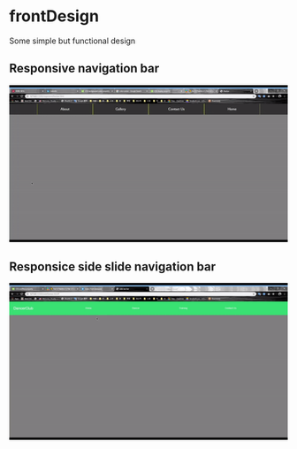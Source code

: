# frontDesign
Some simple but functional design
## Responsive navigation bar
![](./gif/responsiveNavbar.gif)

## Responsice side slide navigation bar
![](./gif/sideNavbar.gif)
